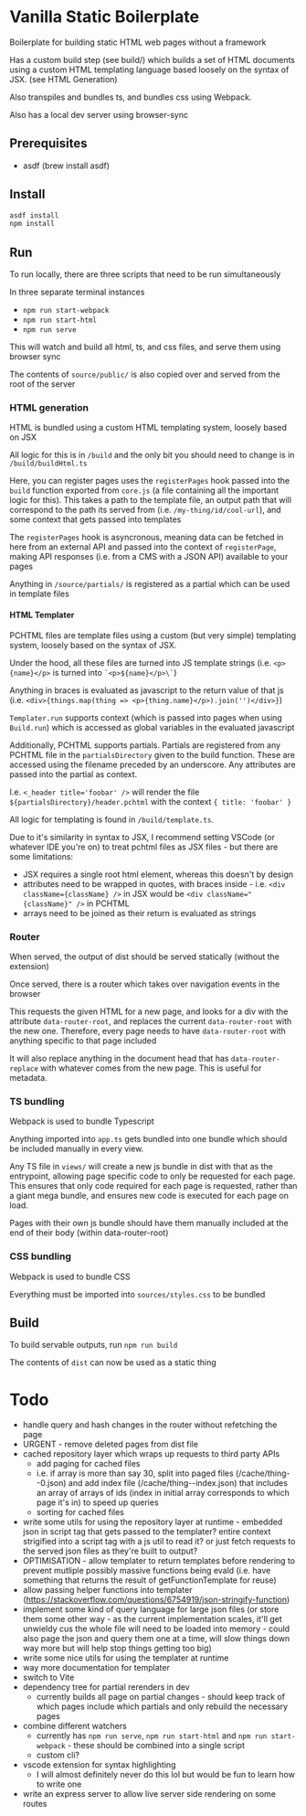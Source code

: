 # Vanilla Static Boilerplate

Boilerplate for building static HTML web pages without a framework

Has a custom build step (see build/) which builds a set of HTML documents using a custom HTML templating language based loosely on the syntax of JSX. (see HTML Generation)

Also transpiles and bundles ts, and bundles css using Webpack.

Also has a local dev server using browser-sync

## Prerequisites

- asdf (brew install asdf)

## Install

```sh
asdf install
npm install
```

## Run

To run locally, there are three scripts that need to be run simultaneously

In three separate terminal instances

- `npm run start-webpack`
- `npm run start-html`
- `npm run serve`

This will watch and build all html, ts, and css files, and serve them using browser sync

The contents of `source/public/` is also copied over and served from the root of the server

### HTML generation

HTML is bundled using a custom HTML templating system, loosely based on JSX

All logic for this is in `/build` and the only bit you should need to change is in `/build/buildHtml.ts`

Here, you can register pages uses the `registerPages` hook passed into the `build` function exported from `core.js` (a file containing all the important logic for this). This takes a path to the template file, an output path that will correspond to the path its served from (i.e. `/my-thing/id/cool-url`), and some context that gets passed into templates

The `registerPages` hook is asyncronous, meaning data can be fetched in here from an external API and passed into the context of `registerPage`, making API responses (i.e. from a CMS with a JSON API) available to your pages

Anything in `/source/partials/` is registered as a partial which can be used in template files

#### HTML Templater

PCHTML files are template files using a custom (but very simple) templating system, loosely based on the syntax of JSX.

Under the hood, all these files are turned into JS template strings (i.e. `<p>{name}</p>` is turned into `` `<p>${name}</p>\` ``)

Anything in braces is evaluated as javascript to the return value of that js (i.e. `<div>{things.map(thing => <p>{thing.name}</p>).join('')</div>}`)

`Templater.run` supports context (which is passed into pages when using `Build.run`) which is accessed as global variables in the evaluated javascript

Additionally, PCHTML supports partials. Partials are registered from any PCHTML file in the `partialsDirectory` given to the build function. These are accessed using the filename preceded by an underscore. Any attributes are passed into the partial as context.

I.e. `<_header title='foobar' />` will render the file `${partialsDirectory}/header.pchtml` with the context `{ title: 'foobar' }`

All logic for templating is found in `/build/template.ts`.

Due to it's similarity in syntax to JSX, I recommend setting VSCode (or whatever IDE you're on) to treat pchtml files as JSX files - but there are some limitations:

- JSX requires a single root html element, whereas this doesn't by design
- attributes need to be wrapped in quotes, with braces inside - i.e. `<div className={className} />` in JSX would be `<div className="{className}" />` in PCHTML
- arrays need to be joined as their return is evaluated as strings

### Router

When served, the output of dist should be served statically (without the extension)

Once served, there is a router which takes over navigation events in the browser

This requests the given HTML for a new page, and looks for a div with the attribute `data-router-root`, and replaces the current `data-router-root` with the new one. Therefore, every page needs to have `data-router-root` with anything specific to that page included

It will also replace anything in the document head that has `data-router-replace` with whatever comes from the new page. This is useful for metadata.

### TS bundling

Webpack is used to bundle Typescript

Anything imported into `app.ts` gets bundled into one bundle which should be included manually in every view.

Any TS file in `views/` will create a new js bundle in dist with that as the entrypoint, allowing page specific code to only be requested for each page. This ensures that only code required for each page is requested, rather than a giant mega bundle, and ensures new code is executed for each page on load.

Pages with their own js bundle should have them manually included at the end of their body (within data-router-root)

### CSS bundling

Webpack is used to bundle CSS

Everything must be imported into `sources/styles.css` to be bundled

## Build

To build servable outputs, run `npm run build`

The contents of `dist` can now be used as a static thing

# Todo

- handle query and hash changes in the router without refetching the page
- URGENT - remove deleted pages from dist file
- cached repository layer which wraps up requests to third party APIs
  - add paging for cached files
  - i.e. if array is more than say 30, split into paged files (/cache/thing--0.json) and add index file (/cache/thing--index.json) that includes an array of arrays of ids (index in initial array corresponds to which page it's in) to speed up queries
  - sorting for cached files
- write some utils for using the repository layer at runtime - embedded json in script tag that gets passed to the templater? entire context strigified into a script tag with a js util to read it? or just fetch requests to the served json files as they're built to output?
- OPTIMISATION - allow templater to return templates before rendering to prevent mutliple possibly massive functions being evald (i.e. have something that returns the result of getFunctionTemplate for reuse)
- allow passing helper functions into templater (https://stackoverflow.com/questions/6754919/json-stringify-function)
- implement some kind of query language for large json files (or store them some other way - as the current implementation scales, it'll get unwieldy cus the whole file will need to be loaded into memory - could also page the json and query them one at a time, will slow things down way more but will help stop things getting too big)
- write some nice utils for using the templater at runtime
- way more documentation for templater
- switch to Vite
- dependency tree for partial rerenders in dev
  - currently builds all page on partial changes - should keep track of which pages include which partials and only rebuild the necessary pages
- combine different watchers
  - currently has `npm run serve`, `npm run start-html` and `npm run start-webpack` - these should be combined into a single script
  - custom cli?
- vscode extension for syntax highlighting
  - I will almost definitely never do this lol but would be fun to learn how to write one
- write an express server to allow live server side rendering on some routes
